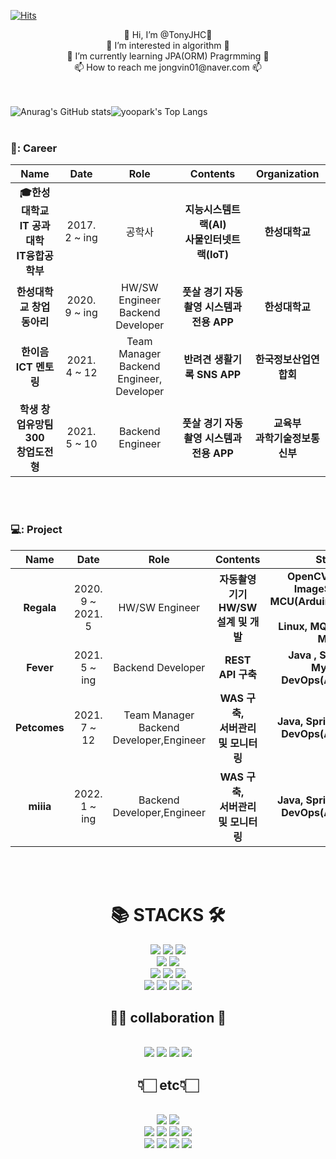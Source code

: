 [![Hits](https://hits.seeyoufarm.com/api/count/incr/badge.svg?url=https%3A%2F%2Fgithub.com%2FTonyJHC%2Fhit-counter&count_bg=%2379C83D&title_bg=%23555555&icon=android.svg&icon_color=%23E7E7E7&title=hits&edge_flat=false)](https://hits.seeyoufarm.com)

<div align=center>
👋 Hi, I’m @TonyJHC👋<br>
👀 I’m interested in algorithm 👀<br>
🌱 I’m currently learning JPA(ORM) Pragrmming 🌱<br>
📫 How to reach me jongvin01@naver.com 📫<br>
</div>
<br>
<br>


![Anurag's GitHub stats](https://github-readme-stats.vercel.app/api?username=TonyJHC&&show_icons=true&theme=dracula)![yoopark's Top Langs](https://github-readme-stats.vercel.app/api/top-langs?username=TonyJHC&layout=compact&theme=dracula)
<br>
<br>

### 🏁: Career
| **Name** | **Date** |  **Role** | **Contents** |**Organization** |
|:--------:|:--------:|:--------:|:--------:|:--------:|
| **:mortar_board:한성대학교<br>IT 공과대학 <br> IT융합공학부** | 2017. 2 ~ ing | 공학사 | **지능시스템트랙(AI)<br>사물인터넷트랙(IoT)** | **한성대학교** |
| **한성대학교 창업동아리** | 2020. 9 ~ ing | HW/SW Engineer<br>Backend Developer  | **풋살 경기 자동 촬영 시스템과 전용 APP** | **한성대학교** |
| **한이음 ICT 멘토링** | 2021. 4 ~ 12 | Team Manager<br>Backend Engineer, Developer | **반려견 생활기록 SNS APP** | **한국정보산업연합회** |
| **학생 창업유망팀 300 <br>창업도전형** | 2021. 5 ~ 10 | Backend Engineer | **풋살 경기 자동 촬영 시스템과 전용 APP** | **교육부<br>과학기술정보통신부** |

<br>
<br>

### 💻: Project
| **Name** | **Date** |  **Role** | **Contents** |**Stacks** |
|:--------:|:--------:|:--------:|:--------:|:--------:|
| **Regala** | 2020. 9 ~ <br>2021. 5 | HW/SW Engineer | **자동촬영기기 <br> HW/SW 설계 및 개발** | **OpenCV(python)-ImageStitching,<br>MCU(Arduino),Raspberry pi,<br>Linux, MQTT Protocol,<br>Motor** |
| **Fever** | 2021. 5 ~ ing | Backend Developer | **REST API 구축** | **Java , Springboot, Mybatis,<br> DevOps(AWS), Linux** |
| **Petcomes** | 2021. 7 ~ 12 | Team Manager<br>Backend Developer,Engineer | **WAS 구축,<br>서버관리 및 모니터링** | **Java, Springboot, JPA, <br>DevOps(AWS), Linux** |
| **miiia** | 2022. 1 ~ ing | Backend Developer,Engineer | **WAS 구축,<br>서버관리 및 모니터링** | **Java, Springboot, JPA, <br>DevOps(AWS), Linux** |

<br>
<br>

<div align=center><h1>📚 STACKS 🛠 </h1></div>
      <div align=center>
  <img src="https://img.shields.io/badge/Java-007396?style=for-the-badge&logo=java&logoColor=white"> 
  <img src="https://img.shields.io/badge/c++-00599C?style=for-the-badge&logo=c%2B%2B&logoColor=white">
  <img src="https://img.shields.io/badge/python-3776AB?style=for-the-badge&logo=python&logoColor=white">
      <br>
  <img src="https://img.shields.io/badge/mysql-4479A1?style=for-the-badge&logo=mysql&logoColor=white">
  <img src="https://img.shields.io/badge/Amazon DynamoDB-4053D6?style=for-the-badge&logo=Amazon DynamoDB&logoColor=white">
  <br>     
 
  <img src="https://img.shields.io/badge/SpringBoot-6DB33F?style=for-the-badge&logo=Spring&logoColor=white">    
  <img src="https://img.shields.io/badge/SpringSecurity-6DB33F?style=for-the-badge&logo=Spring Security&logoColor=white">  
  <img src="https://img.shields.io/badge/Tensorflow-FF6F00?style=for-the-badge&logo=TensorFlow&logoColor=white">  
   <br>
      
  <img src="https://img.shields.io/badge/linux-FCC624?style=for-the-badge&logo=linux&logoColor=black"> 
  <img src="https://img.shields.io/badge/Amazon AWS-232F3E?style=for-the-badge&logo=Amazon%20AWS&logoColor=white">
  <img src="https://img.shields.io/badge/apache tomcat-F8DC75?style=for-the-badge&logo=apachetomcat&logoColor=black">
  <img src="https://img.shields.io/badge/Docker-2496ED?style=for-the-badge&logo=Docker&logoColor=white">
  
       
  <br>
      </div>
      
      
  <div align=center><h2>👨‍💻 collaboration 🤝</h2><div>
      <div align = center>
        <br>         
  <img src="https://img.shields.io/badge/git-F05032?style=for-the-badge&logo=git&logoColor=white"> 
  <img src="https://img.shields.io/badge/github-181717?style=for-the-badge&logo=github&logoColor=white"> 
  <img src="https://img.shields.io/badge/Jira-0052CC?style=for-the-badge&logo=Jira Software&logoColor=white">  
  <img src="https://img.shields.io/badge/Slack-4A154B?style=for-the-badge&logo=Slack&logoColor=white">                
  <br>
      </div>
      
  <div align=center><h2>👇🏻 etc👇🏻 </h2><div>
      <div align = center>
            <br>
   <img src="https://img.shields.io/badge/Android-3DDC84?style=for-the-badge&logo=Android&logoColor=white"> 
  <img src="https://img.shields.io/badge/Arduino-00979D?style=for-the-badge&logo=Arduino&logoColor=white"> 
  
 <br>
  <img src="https://img.shields.io/badge/Postman-FF6C37?style=for-the-badge&logo=Postman&logoColor=white">
  <img src="https://img.shields.io/badge/IntelliJ-000000?style=for-the-badge&logo=IntelliJ IDEA&logoColor=white">   
  <img src="https://img.shields.io/badge/DataGrip-000000?style=for-the-badge&logo=DataGrip&logoColor=white"> 
  <img src="https://img.shields.io/badge/Eclipse-2C2255?style=for-the-badge&logo=Eclipse IDE&logoColor=white">   
  <br>
               
  <img src="https://img.shields.io/badge/Jupyter-F37626?style=for-the-badge&logo=Jupyter&logoColor=white">   
  <img src="https://img.shields.io/badge/Anaconda-44A833?style=for-the-badge&logo=Anaconda&logoColor=white">    
  <img src="https://img.shields.io/badge/Pycharm-000000?style=for-the-badge&logo=PyCharm&logoColor=white">    
             
   <img src="https://img.shields.io/badge/Visual Studio Code-007ACC?style=for-the-badge&logo=Visual Studio Code&logoColor=white">       
               <br>
                      
  

<!---
TonyJHC/TonyJHC is a ✨ special ✨ repository because its `README.md` (this file) appears on your GitHub profile.
You can click the Preview link to take a look at your changes.
--->
